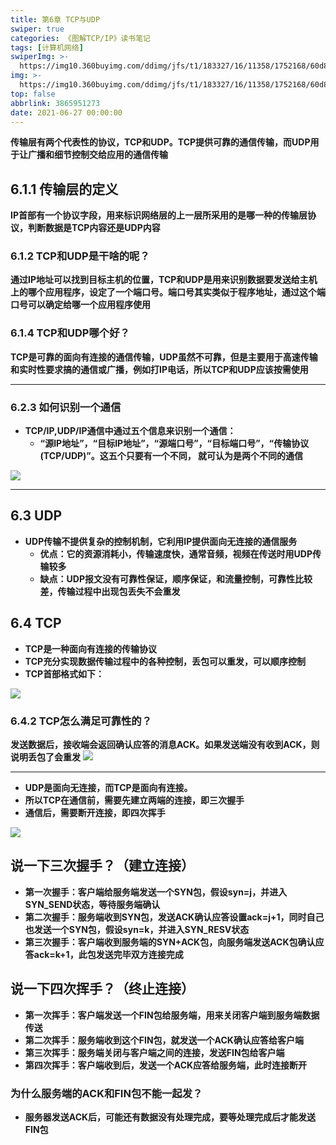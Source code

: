 ```yaml
---
title: 第6章 TCP与UDP
swiper: true
categories: 《图解TCP/IP》读书笔记
tags: [计算机网络]
swiperImg: >-
  https://img10.360buyimg.com/ddimg/jfs/t1/183327/16/11358/1752168/60d81444E714988dd/905dd7255bdfd574.jpg
img: >-
  https://img10.360buyimg.com/ddimg/jfs/t1/183327/16/11358/1752168/60d81444E714988dd/905dd7255bdfd574.jpg
top: false
abbrlink: 3865951273
date: 2021-06-27 00:00:00
---
```



**传输层有两个代表性的协议，TCP和UDP。TCP提供可靠的通信传输，而UDP用于让广播和细节控制交给应用的通信传输**
## 6.1.1 传输层的定义
**IP首部有一个协议字段，用来标识网络层的上一层所采用的是哪一种的传输层协议，判断数据是TCP内容还是UDP内容**
### 6.1.2 TCP和UDP是干啥的呢？
**通过IP地址可以找到目标主机的位置，TCP和UDP是用来识别数据要发送给主机上的哪个应用程序，设定了一个端口号。端口号其实类似于程序地址，通过这个端口号可以确定给哪一个应用程序使用**
### 6.1.4 TCP和UDP哪个好？
**TCP是可靠的面向有连接的通信传输，UDP虽然不可靠，但是主要用于高速传输和实时性要求搞的通信或广播，例如打IP电话，所以TCP和UDP应该按需使用**

---

### 6.2.3 如何识别一个通信

- **TCP/IP,UDP/IP通信中通过五个信息来识别一个通信：**
   - **“源IP地址”，“目标IP地址”，“源端口号”，“目标端口号”，“传输协议(TCP/UDP)”。这五个只要有一个不同， 就可认为是两个不同的通信**

**![](https://img13.360buyimg.com/ddimg/jfs/t1/196626/29/10182/246739/60d6dc11E792b84c1/cbbfa22ac0896912.jpg)**

---

## 6.3 UDP

- **UDP传输不提供复杂的控制机制，它利用IP提供面向无连接的通信服务**
   - **优点：它的资源消耗小，传输速度快，通常音频，视频在传送时用UDP传输较多**
   - **缺点：UDP报文没有可靠性保证，顺序保证，和流量控制，可靠性比较差，传输过程中出现包丢失不会重发**

## 6.4 TCP

- **TCP是一种面向有连接的传输协议**
- **TCP充分实现数据传输过程中的各种控制，丢包可以重发，可以顺序控制**
- **TCP首部格式如下：**

**![](https://img14.360buyimg.com/ddimg/jfs/t1/112871/16/18291/156082/60d7da51E00164f2f/5a5ed30832180698.jpg)**
### 6.4.2 TCP怎么满足可靠性的？
**发送数据后，接收端会返回确认应答的消息ACK。如果发送端没有收到ACK，则说明丢包了会重发**
![](https://img12.360buyimg.com/ddimg/jfs/t1/191382/11/10403/62582/60d7d42fEb4682d07/74bec6fc7e9524fc.jpg)

---



- **UDP是面向无连接，而TCP是面向有连接。**
- **所以TCP在通信前，需要先建立两端的连接，即三次握手**
- **通信后，需要断开连接，即四次挥手**

**![](https://img12.360buyimg.com/ddimg/jfs/t1/177992/24/11421/88469/60d7e2edE463b6e41/da4baac2f7b299a7.jpg)**
## 说一下三次握手？（建立连接）

- **第一次握手：客户端给服务端发送一个SYN包，假设syn=j，并进入SYN_SEND状态，等待服务端确认**
- **第二次握手：服务端收到SYN包，发送ACK确认应答设置ack=j+1，同时自己也发送一个SYN包，假设syn=k，并进入SYN_RESV状态**
- **第三次握手：客户端收到服务端的SYN+ACK包，向服务端发送ACK包确认应答ack=k+1，此包发送完毕双方连接完成**

## 说一下四次挥手？（终止连接）

- **第一次挥手：客户端发送一个FIN包给服务端，用来关闭客户端到服务端数据传送**
- **第二次挥手：服务端收到这个FIN包，就发送一个ACK确认应答给客户端**
- **第三次挥手：服务端关闭与客户端之间的连接，发送FIN包给客户端**
- **第四次挥手：客户端收到后，发送一个ACK应答给服务端，此时连接断开**

### 为什么服务端的ACK和FIN包不能一起发？

- **服务器发送ACK后，可能还有数据没有处理完成，要等处理完成后才能发送FIN包**
